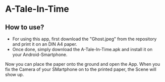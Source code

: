 # A-Tale-In-Time

## How to use?

- For using this app, first download the "Ghost.jpeg" from the repository and print it on an DIN A4 paper.
- Once done, simply download the A-Tale-In-Time.apk and install it on your Android-Smartphone.

Now you can place the paper onto the ground and open the App. When you fix the Camera of your SMartphone on to the printed paper, the Scene will show up.
